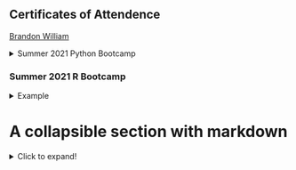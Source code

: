 ## Certificates of Attendence

[Brandon William](https://www.palmetto.clemson.edu/palmetto/images/training/2021_summer_python/bew3.JPG)

<details close>
<summary> Summer 2021 Python Bootcamp </summary>
### abc  
<p>[Brandon William](https://www.palmetto.clemson.edu/palmetto/images/training/2021_summer_python/bew3.JPG)</p>
  
</details>


### Summer 2021 R Bootcamp

<details>
<summary>Example</summary>
<p>[abc](https://apaskulin.github.io/waxtechnical/images/pup.jpg")</p>
</details>


# A collapsible section with markdown
<details>
  <summary>Click to expand!</summary>
  
  ## Heading
  1. [Brandon William](https://www.palmetto.clemson.edu/palmetto/images/training/2021_summer_python/bew3.JPG)
  2. list
     * With some
     * Sub bullets
</details>
